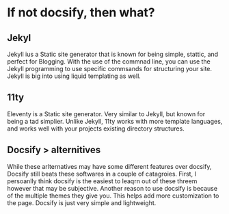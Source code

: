 # If not docsify, then what? 

## Jekyl
Jekyll ius a Static site generator that is known for being simple, stattic, and perfect for Blogging. With the use of the commnad line, you can use the Jekyll programming to use specific commsands for structuring your site. Jekyll is big into using liquid templating as well.

## 11ty
Eleventy is a Static site generator. Very similar to Jekyll, but known for being a tad simplier. Unlike Jekyll, 11ty works with more template languages, and works well with your projects existing directory structures.

## Docsify > alternitives
While these arlternatives may have some different features over docsify, Docsify still beats these softwares in a couple of catagroies. First, I persoanlly think docsify is the easiest to leaqrn out of these threem however that may be subjective. Another reason to use docsify is because of the multiple themes they give you. This helps add more customization to the page. Docsify is just very simple and lightweight.